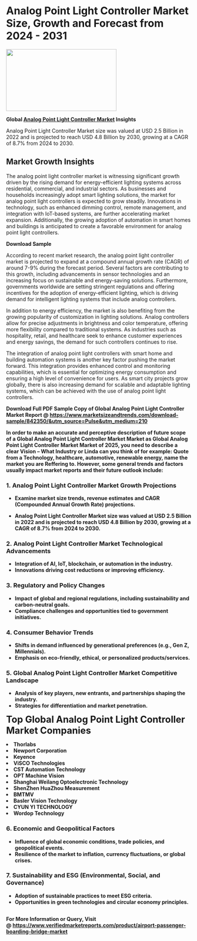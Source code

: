<H1>Analog Point Light Controller Market Size, Growth and Forecast from 2024 - 2031</H1><img class="aligncenter size-medium wp-image-584254" src="https://thirdeyenews.in/wp-content/uploads/2024/09/Global-Market-Research-300x168.jpeg" alt="" width="300" height="168" /><p><strong>Global&nbsp;<a href="https://www.marketsizeandtrends.com/download-sample/842350/&amp;utm_source=Pulse&amp;utm_medium=210">Analog Point Light Controller Market</a> Insights</strong></p><p>Analog Point Light Controller Market size was valued at USD 2.5 Billion in 2022 and is projected to reach USD 4.8 Billion by 2030, growing at a CAGR of 8.7% from 2024 to 2030.</p><p><h2>Market Growth Insights</h2> <p>The analog point light controller market is witnessing significant growth driven by the rising demand for energy-efficient lighting systems across residential, commercial, and industrial sectors. As businesses and households increasingly adopt smart lighting solutions, the market for analog point light controllers is expected to grow steadily. Innovations in technology, such as enhanced dimming control, remote management, and integration with IoT-based systems, are further accelerating market expansion. Additionally, the growing adoption of automation in smart homes and buildings is anticipated to create a favorable environment for analog point light controllers.</p> <p><strong>Download Sample</strong></p> <p>According to recent market research, the analog point light controller market is projected to expand at a compound annual growth rate (CAGR) of around 7-9% during the forecast period. Several factors are contributing to this growth, including advancements in sensor technologies and an increasing focus on sustainable and energy-saving solutions. Furthermore, governments worldwide are setting stringent regulations and offering incentives for the adoption of energy-efficient lighting, which is driving demand for intelligent lighting systems that include analog controllers.</p> <p>In addition to energy efficiency, the market is also benefiting from the growing popularity of customization in lighting solutions. Analog controllers allow for precise adjustments in brightness and color temperature, offering more flexibility compared to traditional systems. As industries such as hospitality, retail, and healthcare seek to enhance customer experiences and energy savings, the demand for such controllers continues to rise.</p> <p>The integration of analog point light controllers with smart home and building automation systems is another key factor pushing the market forward. This integration provides enhanced control and monitoring capabilities, which is essential for optimizing energy consumption and ensuring a high level of convenience for users. As smart city projects grow globally, there is also increasing demand for scalable and adaptable lighting systems, which can be achieved with the use of analog point light controllers.</p> <p><strong></p><p><span class=""><strong>Download Full PDF Sample Copy of Global Analog Point Light Controller Market Report</strong> @ <a href="https://www.marketsizeandtrends.com/download-sample/842350/&amp;utm_source=Pulse&amp;utm_medium=210" target="_blank">https://www.marketsizeandtrends.com/download-sample/842350/&amp;utm_source=Pulse&amp;utm_medium=210</a></span></p><p>In order to make an accurate and perceptive description of future scope of a Global&nbsp;Analog Point Light Controller Market Market as Global&nbsp;Analog Point Light Controller Market Market of 2025, you need to describe a clear Vision &ndash; What Industry or Linda can you think of for example: Quote from a Technology, healthcare, automotive, renewable energy, name the market you are Reffering to. However, some general trends and factors usually impact market reports and their future outlook include:</p><h3>1.&nbsp;<strong>Analog Point Light Controller Market Growth Projections</strong></h3><ul><li>Examine market size trends, revenue estimates and CAGR (Compounded Annual Growth Rate) projections.</li><li><p>Analog Point Light Controller Market size was valued at USD 2.5 Billion in 2022 and is projected to reach USD 4.8 Billion by 2030, growing at a CAGR of 8.7% from 2024 to 2030.</p></li></ul><h3>2.&nbsp;<strong>Analog Point Light Controller Market Technological Advancements</strong></h3><ul><li>Integration of AI, IoT, blockchain, or automation in the industry.</li><li>Innovations driving cost reductions or improving efficiency.</li></ul><h3>3.&nbsp;<strong>Regulatory and Policy Changes</strong></h3><ul><li>Impact of global and regional regulations, including sustainability and carbon-neutral goals.</li><li>Compliance challenges and opportunities tied to government initiatives.</li></ul><h3>4.&nbsp;<strong>Consumer Behavior Trends</strong></h3><ul><li>Shifts in demand influenced by generational preferences (e.g., Gen Z, Millennials).</li><li>Emphasis on eco-friendly, ethical, or personalized products/services.</li></ul><h3>5.&nbsp;<strong>Global Analog Point Light Controller Market Competitive Landscape</strong></h3><ul><li>Analysis of key players, new entrants, and partnerships shaping the industry.</li><li>Strategies for differentiation and market penetration.</li></ul><p data-pm-slice="1 1 []"><span style="color: inherit; font-family: inherit; font-size: 25px;">Top Global Analog Point Light Controller Market Companies</span></p><div class="" data-test-id=""><p><li>Thorlabs</li><li> Newport Corporation</li><li> Keyence</li><li> ViSCO Technologies</li><li> CST Automation Technology</li><li> OPT Machine Vision</li><li> Shanghai Weilang Optoelectronic Technology</li><li> ShenZhen HuaZhou Measurement</li><li> BMTMV</li><li> Basler Vision Technology</li><li> CYUN YI TECHNOLOGY</li><li> Wordop Technology</li></p></div><h3>6.&nbsp;<strong>Economic and Geopolitical Factors</strong></h3><ul><li>Influence of global economic conditions, trade policies, and geopolitical events.</li><li>Resilience of the market to inflation, currency fluctuations, or global crises.</li></ul><h3>7.&nbsp;<strong>Sustainability and ESG (Environmental, Social, and Governance)</strong></h3><ul><li>Adoption of sustainable practices to meet ESG criteria.</li><li>Opportunities in green technologies and circular economy principles.</li></ul><h2><strong style="font-size: 14px;">For More Information or Query, Visit @&nbsp;</strong><a style="background-color: #ffffff; font-size: 14px;" href="https://www.marketsizeandtrends.com/report/analog-point-light-controller-market/" target="_blank">https://www.verifiedmarketreports.com/product/airport-passenger-boarding-bridge-market</a></h2>
